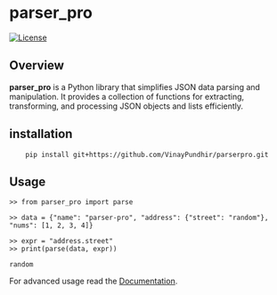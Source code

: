 # parser_pro
[![License](https://img.shields.io/badge/License-MIT-blue.svg)](LICENSE)

## Overview

**parser_pro** is a Python library that simplifies JSON data parsing and manipulation. It provides a collection of functions for extracting, transforming, and processing JSON objects and lists efficiently.  


## installation

```commandline
    pip install git+https://github.com/VinayPundhir/parserpro.git
```

## Usage

```comma
>> from parser_pro import parse

>> data = {"name": "parser-pro", "address": {"street": "random"}, "nums": [1, 2, 3, 4]}

>> expr = "address.street"
>> print(parse(data, expr))

random
```

For advanced usage read the [Documentation](https://htmlpreview.github.io/?https://github.com/VinayPundhir/parserpro/blob/master/docs/_build/index.html).